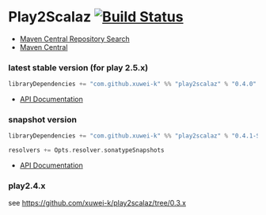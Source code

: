 # Play2Scalaz [![Build Status](https://secure.travis-ci.org/xuwei-k/play2scalaz.png?branch=master)](http://travis-ci.org/xuwei-k/play2scalaz)

- [Maven Central Repository Search](http://search.maven.org/#search%7Cga%7C1%7Cg%3A%22com.github.xuwei-k%22)
- [Maven Central](http://repo1.maven.org/maven2/com/github/xuwei-k/)

### latest stable version (for play 2.5.x)

```scala
libraryDependencies += "com.github.xuwei-k" %% "play2scalaz" % "0.4.0"
```

- [API Documentation](https://oss.sonatype.org/service/local/repositories/releases/archive/com/github/xuwei-k/play2scalaz_2.11/0.4.0/play2scalaz_2.11-0.4.0-javadoc.jar/!/index.html)

### snapshot version

```scala
libraryDependencies += "com.github.xuwei-k" %% "play2scalaz" % "0.4.1-SNAPSHOT"

resolvers += Opts.resolver.sonatypeSnapshots
```
- [API Documentation](https://oss.sonatype.org/service/local/repositories/snapshots/archive/com/github/xuwei-k/play2scalaz_2.11/0.4.1-SNAPSHOT/play2scalaz_2.11-0.4.1-SNAPSHOT-javadoc.jar/!/index.html)


### play2.4.x

see <https://github.com/xuwei-k/play2scalaz/tree/0.3.x>
